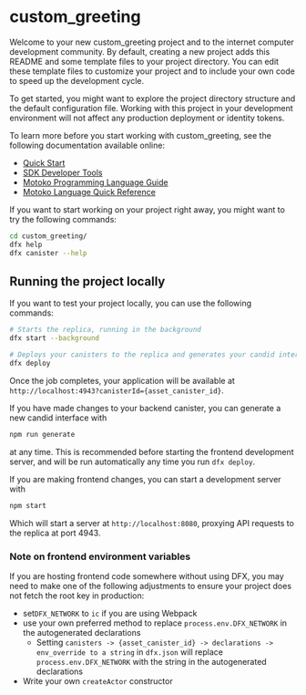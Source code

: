 # custom_greeting

Welcome to your new custom_greeting project and to the internet computer development community. By default, creating a new project adds this README and some template files to your project directory. You can edit these template files to customize your project and to include your own code to speed up the development cycle.

To get started, you might want to explore the project directory structure and the default configuration file. Working with this project in your development environment will not affect any production deployment or identity tokens.

To learn more before you start working with custom_greeting, see the following documentation available online:

- [Quick Start](https://internetcomputer.org/docs/current/developer-docs/setup/deploy-locally)
- [SDK Developer Tools](https://internetcomputer.org/docs/current/developer-docs/setup/install)
- [Motoko Programming Language Guide](https://internetcomputer.org/docs/current/motoko/main/motoko)
- [Motoko Language Quick Reference](https://internetcomputer.org/docs/current/motoko/main/language-manual)

If you want to start working on your project right away, you might want to try the following commands:

```bash
cd custom_greeting/
dfx help
dfx canister --help
```

## Running the project locally

If you want to test your project locally, you can use the following commands:

```bash
# Starts the replica, running in the background
dfx start --background

# Deploys your canisters to the replica and generates your candid interface
dfx deploy
```

Once the job completes, your application will be available at `http://localhost:4943?canisterId={asset_canister_id}`.

If you have made changes to your backend canister, you can generate a new candid interface with

```bash
npm run generate
```

at any time. This is recommended before starting the frontend development server, and will be run automatically any time you run `dfx deploy`.

If you are making frontend changes, you can start a development server with

```bash
npm start
```

Which will start a server at `http://localhost:8080`, proxying API requests to the replica at port 4943.

### Note on frontend environment variables

If you are hosting frontend code somewhere without using DFX, you may need to make one of the following adjustments to ensure your project does not fetch the root key in production:

- set`DFX_NETWORK` to `ic` if you are using Webpack
- use your own preferred method to replace `process.env.DFX_NETWORK` in the autogenerated declarations
  - Setting `canisters -> {asset_canister_id} -> declarations -> env_override to a string` in `dfx.json` will replace `process.env.DFX_NETWORK` with the string in the autogenerated declarations
- Write your own `createActor` constructor
